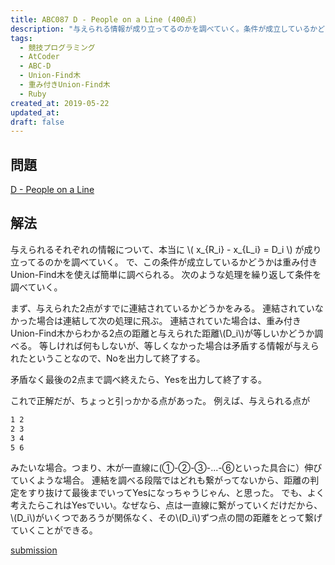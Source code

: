 ```yaml
---
title: ABC087 D - People on a Line (400点)
description: "与えられる情報が成り立ってるのかを調べていく。条件が成立しているかどうかは重み付きUnion-Find木を使えば簡単に調べられる..."
tags:
  - 競技プログラミング
  - AtCoder
  - ABC-D
  - Union-Find木
  - 重み付きUnion-Find木
  - Ruby
created_at: 2019-05-22
updated_at: 
draft: false
---
```


## 問題
[D - People on a Line](https://atcoder.jp/contests/abc087/tasks/arc090_b)

## 解法

与えられるそれぞれの情報について、本当に \\( x_{R_i} - x_{L_i} = D_i \\) が成り立ってるのかを調べていく。
で、この条件が成立しているかどうかは重み付きUnion-Find木を使えば簡単に調べられる。
次のような処理を繰り返して条件を調べていく。

まず、与えられた2点がすでに連結されているかどうかをみる。
連結されていなかった場合は連結して次の処理に飛ぶ。
連結されていた場合は、重み付きUnion-Find木からわかる2点の距離と与えられた距離\\(D_i\\)が等しいかどうか調べる。
等しければ何もしないが、等しくなかった場合は矛盾する情報が与えられたということなので、Noを出力して終了する。

矛盾なく最後の2点まで調べ終えたら、Yesを出力して終了する。

これで正解だが、ちょっと引っかかる点があった。
例えば、与えられる点が
```txt
1 2
2 3
3 4
5 6
```
みたいな場合。つまり、木が一直線に(①-②-③-...-⑥といった具合に）伸びていくような場合。
連結を調べる段階ではどれも繋がってないから、距離の判定をすり抜けて最後までいってYesになっちゃうじゃん、と思った。
でも、よく考えたらこれはYesでいい。なぜなら、点は一直線に繋がっていくだけだから、\\(D_i\\)がいくつであろうが関係なく、その\\(D_i\\)ずつ点の間の距離をとって繋げていくことができる。

[submission](https://atcoder.jp/contests/abc087/submissions/5495602)